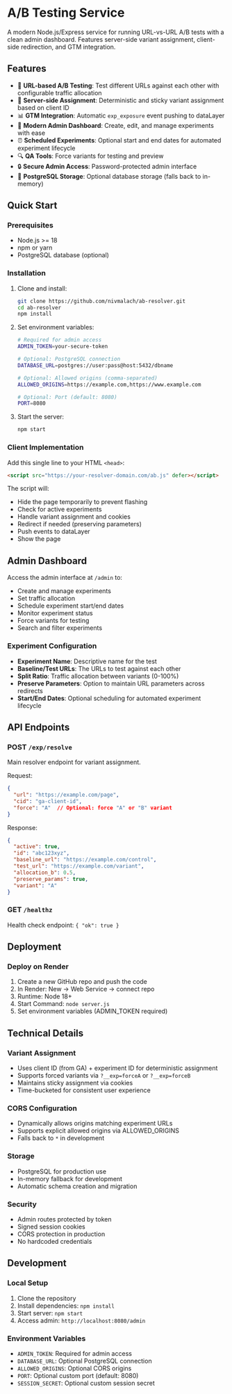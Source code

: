 # A/B Testing Service

A modern Node.js/Express service for running URL-vs-URL A/B tests with a clean admin dashboard. Features server-side variant assignment, client-side redirection, and GTM integration.

## Features

- 🎯 **URL-based A/B Testing**: Test different URLs against each other with configurable traffic allocation
- 🔄 **Server-side Assignment**: Deterministic and sticky variant assignment based on client ID
- 📊 **GTM Integration**: Automatic `exp_exposure` event pushing to dataLayer
- 🎨 **Modern Admin Dashboard**: Create, edit, and manage experiments with ease
- ⏰ **Scheduled Experiments**: Optional start and end dates for automated experiment lifecycle
- 🔍 **QA Tools**: Force variants for testing and preview
- 🔒 **Secure Admin Access**: Password-protected admin interface
- 💾 **PostgreSQL Storage**: Optional database storage (falls back to in-memory)

## Quick Start

### Prerequisites
- Node.js >= 18
- npm or yarn
- PostgreSQL database (optional)

### Installation

1. Clone and install:
   ```bash
   git clone https://github.com/nivmalach/ab-resolver.git
   cd ab-resolver
   npm install
   ```

2. Set environment variables:
   ```bash
   # Required for admin access
   ADMIN_TOKEN=your-secure-token
   
   # Optional: PostgreSQL connection
   DATABASE_URL=postgres://user:pass@host:5432/dbname
   
   # Optional: Allowed origins (comma-separated)
   ALLOWED_ORIGINS=https://example.com,https://www.example.com
   
   # Optional: Port (default: 8080)
   PORT=8080
   ```

3. Start the server:
   ```bash
   npm start
   ```

### Client Implementation

Add this single line to your HTML `<head>`:
```html
<script src="https://your-resolver-domain.com/ab.js" defer></script>
```

The script will:
- Hide the page temporarily to prevent flashing
- Check for active experiments
- Handle variant assignment and cookies
- Redirect if needed (preserving parameters)
- Push events to dataLayer
- Show the page

## Admin Dashboard

Access the admin interface at `/admin` to:
- Create and manage experiments
- Set traffic allocation
- Schedule experiment start/end dates
- Monitor experiment status
- Force variants for testing
- Search and filter experiments

### Experiment Configuration
- **Experiment Name**: Descriptive name for the test
- **Baseline/Test URLs**: The URLs to test against each other
- **Split Ratio**: Traffic allocation between variants (0-100%)
- **Preserve Parameters**: Option to maintain URL parameters across redirects
- **Start/End Dates**: Optional scheduling for automated experiment lifecycle

## API Endpoints

### POST `/exp/resolve`
Main resolver endpoint for variant assignment.

Request:
```json
{
  "url": "https://example.com/page",
  "cid": "ga-client-id",
  "force": "A"  // Optional: force "A" or "B" variant
}
```

Response:
```json
{
  "active": true,
  "id": "abc123xyz",
  "baseline_url": "https://example.com/control",
  "test_url": "https://example.com/variant",
  "allocation_b": 0.5,
  "preserve_params": true,
  "variant": "A"
}
```

### GET `/healthz`
Health check endpoint: `{ "ok": true }`

## Deployment

### Deploy on Render
1. Create a new GitHub repo and push the code
2. In Render: New → Web Service → connect repo
3. Runtime: Node 18+
4. Start Command: `node server.js`
5. Set environment variables (ADMIN_TOKEN required)

## Technical Details

### Variant Assignment
- Uses client ID (from GA) + experiment ID for deterministic assignment
- Supports forced variants via `?__exp=forceA` or `?__exp=forceB`
- Maintains sticky assignment via cookies
- Time-bucketed for consistent user experience

### CORS Configuration
- Dynamically allows origins matching experiment URLs
- Supports explicit allowed origins via ALLOWED_ORIGINS
- Falls back to `*` in development

### Storage
- PostgreSQL for production use
- In-memory fallback for development
- Automatic schema creation and migration

### Security
- Admin routes protected by token
- Signed session cookies
- CORS protection in production
- No hardcoded credentials

## Development

### Local Setup
1. Clone the repository
2. Install dependencies: `npm install`
3. Start server: `npm start`
4. Access admin: `http://localhost:8080/admin`

### Environment Variables
- `ADMIN_TOKEN`: Required for admin access
- `DATABASE_URL`: Optional PostgreSQL connection
- `ALLOWED_ORIGINS`: Optional CORS origins
- `PORT`: Optional custom port (default: 8080)
- `SESSION_SECRET`: Optional custom session secret
